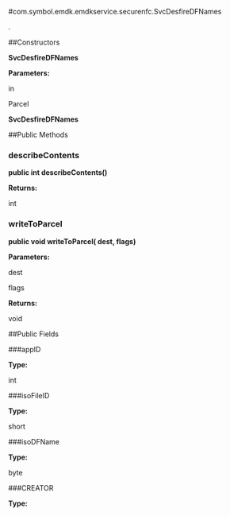 #com.symbol.emdk.emdkservice.securenfc.SvcDesfireDFNames

.



##Constructors

**SvcDesfireDFNames**



**Parameters:**

in



Parcel

**SvcDesfireDFNames**



##Public Methods

### describeContents

**public int describeContents()**



**Returns:**

int

### writeToParcel

**public void writeToParcel( dest,  flags)**



**Parameters:**

dest

flags

**Returns:**

void

##Public Fields

###appID



**Type:**

int

###isoFileID



**Type:**

short

###isoDFName



**Type:**

byte

###CREATOR



**Type:**

<any>

